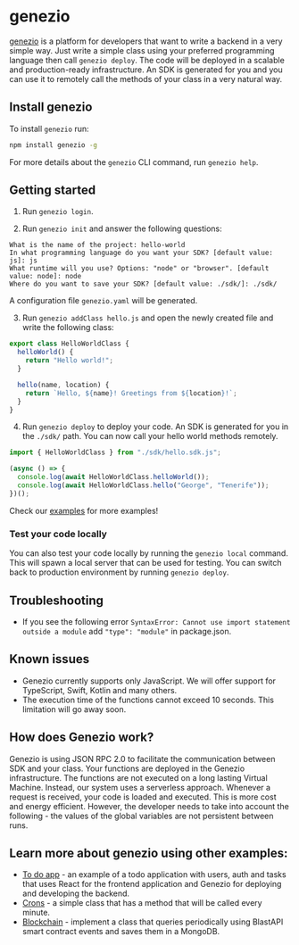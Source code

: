 # genezio

[genezio](https://genez.io/) is a platform for developers that want to write a backend in a very simple way. Just write a simple class using your preferred programming language then call `genezio deploy`. The code will be deployed in a scalable and production-ready infrastructure. An SDK is generated for you and you can use it to remotely call the methods of your class in a very natural way.

## Install genezio

To install `genezio` run:

```bash
npm install genezio -g
```

For more details about the `genezio` CLI command, run `genezio help`.

## Getting started

1. Run `genezio login`.

2. Run `genezio init` and answer the following questions:

```
What is the name of the project: hello-world
In what programming language do you want your SDK? [default value: js]: js
What runtime will you use? Options: "node" or "browser". [default value: node]: node
Where do you want to save your SDK? [default value: ./sdk/]: ./sdk/
```

A configuration file `genezio.yaml` will be generated.

3. Run `genezio addClass hello.js` and open the newly created file and write the following class:

```javascript
export class HelloWorldClass {
  helloWorld() {
    return "Hello world!";
  }

  hello(name, location) {
    return `Hello, ${name}! Greetings from ${location}!`;
  }
}
```

4. Run `genezio deploy` to deploy your code. An SDK is generated for you in the `./sdk/` path. You can now call your hello world methods remotely.

```javascript
import { HelloWorldClass } from "./sdk/hello.sdk.js";

(async () => {
  console.log(await HelloWorldClass.helloWorld());
  console.log(await HelloWorldClass.hello("George", "Tenerife"));
})();
```

Check our [examples](https://github.com/Genez-io/genezio/tree/master/examples) for more examples!

### Test your code locally

You can also test your code locally by running the `genezio local` command. This will spawn a local server that can be used for testing. You can switch back to production environment by running `genezio deploy`.

## Troubleshooting

- If you see the following error `SyntaxError: Cannot use import statement outside a module` add `"type": "module"` in package.json.

## Known issues

- Genezio currently supports only JavaScript. We will offer support for TypeScript, Swift, Kotlin and many others.
- The execution time of the functions cannot exceed 10 seconds. This limitation will go away soon.

## How does Genezio work?

Genezio is using JSON RPC 2.0 to facilitate the communication between SDK and your class. Your functions are deployed in the Genezio infrastructure. The functions are not executed on a long lasting Virtual Machine. Instead, our system uses a serverless approach. Whenever a request is received, your code is loaded and executed. This is more cost and energy efficient. However, the developer needs to take into account the following - the values of the global variables are not persistent between runs.

## Learn more about genezio using other examples:

- [To do app](https://github.com/Genez-io/genezio/tree/master/examples/todo-list) - an example of a todo application with users, auth and tasks that uses React for the frontend application and Genezio for deploying and developing the backend.
- [Crons](https://github.com/Genez-io/genezio/tree/master/examples/cron) - a simple class that has a method that will be called every minute.
- [Blockchain](https://github.com/Genez-io/genezio/tree/master/examples/blockchain) - implement a class that queries periodically using BlastAPI smart contract events and saves them in a MongoDB.

